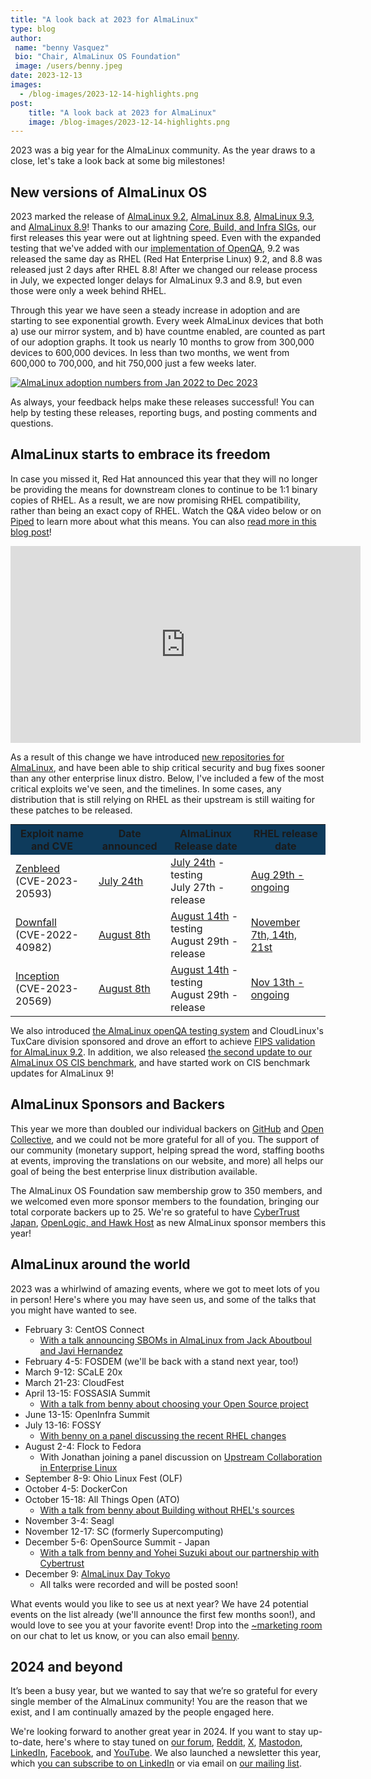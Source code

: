 ```yaml
---
title: "A look back at 2023 for AlmaLinux"
type: blog
author: 
 name: "benny Vasquez"
 bio: "Chair, AlmaLinux OS Foundation"
 image: /users/benny.jpeg
date: 2023-12-13
images:
  - /blog-images/2023-12-14-highlights.png
post: 
    title: "A look back at 2023 for AlmaLinux"
    image: /blog-images/2023-12-14-highlights.png
---
```


2023 was a big year for the AlmaLinux community. As the year draws to a close, let's take a look back at some big milestones!

## New versions of AlmaLinux OS

2023 marked the release of [AlmaLinux 9.2](https://almalinux.org/blog/almalinux-92-now-available/), [AlmaLinux 8.8](https://almalinux.org/blog/almalinux-88-now-available/), [AlmaLinux 9.3](https://almalinux.org/blog/2023-11-13-announcing-93-stable/), and [AlmaLinux 8.9](https://almalinux.org/blog/2023-11-21-announcing-89-stable/)! Thanks to our amazing [Core, Build, and Infra SIGs](https://wiki.almalinux.org/sigs/), our first releases this year were out at lightning speed. Even with the expanded testing that we've added with our [implementation of OpenQA](https://almalinux.org/blog/almalinux-os-brings-openqa-to-rhel/), 9.2 was released the same day as RHEL (Red Hat Enterprise Linux) 9.2, and 8.8 was released just 2 days after RHEL 8.8! After we changed our release process in July, we expected longer delays for AlmaLinux 9.3 and 8.9, but even those were only a week behind RHEL.

Through this year we have seen a steady increase in adoption and are starting to see exponential growth. Every week AlmaLinux devices that both a) use our mirror system, and b) have countme enabled, are counted as part of our adoption graphs. It took us nearly 10 months to grow from 300,000 devices to 600,000 devices. In less than two months, we went from 600,000 to 700,000, and hit 750,000 just a few weeks later.

<a href="https://jonathanspw.fedorapeople.org/alma/2023-12-10/2023-12-10-almalinux_baseos_systems-timeseries-line-variant.png"><img style="max-width:600px;" src="/blog-images/2023-12-10-almalinux_baseos_systems-timeseries-line-variant.png" alt="AlmaLinux adoption numbers from Jan 2022 to Dec 2023"></a>

As always, your feedback helps make these releases successful! You can help by testing these releases, reporting bugs, and posting comments and questions.

## AlmaLinux starts to embrace its freedom

In case you missed it, Red Hat announced this year that they will no longer be providing the means for downstream clones to continue to be 1:1 binary copies of RHEL. As a result, we are now promising RHEL compatibility, rather than being an exact copy of RHEL. Watch the Q&A video below or on [Piped](https://piped.video/watch?v=DNMnajmyLaA) to learn more about what this means. You can also [read more in this blog post](https://almalinux.org/blog/future-of-almalinux/)!

<iframe width="560" height="315" src="https://www.youtube.com/embed/DNMnajmyLaA?si=8zE5H90evplzV8-t" title="YouTube video player" frameborder="0" allow="accelerometer; autoplay; clipboard-write; encrypted-media; gyroscope; picture-in-picture; web-share" allowfullscreen></iframe>

As a result of this change we have introduced [new repositories for AlmaLinux](https://almalinux.org/blog/new-repositories-for-almalinux-os-synergy-and-testing/), and have been able to ship critical security and bug fixes sooner than any other enterprise linux distro. Below, I've included a few of the most critical exploits we've seen, and the timelines. In some cases, any distribution that is still relying on RHEL as their upstream is still waiting for these patches to be released.

<section>
        <table style="margin: auto;">
          <tbody>
            <tr style="background-color: #0e3b5c;">
              <th>Exploit name and CVE</th>
              <th>Date announced</th>
              <th>AlmaLinux Release date</th>
              <th>RHEL release date</th>
            </tr>
			<tr>
				<td><a href="https://lock.cmpxchg8b.com/zenbleed.html">Zenbleed</a> (CVE-2023-20593)</td>
				<td><a href="https://www.openwall.com/lists/oss-security/2023/07/24/1">July 24th</a></td>
				<td><a href="https://almalinux.org/blog/zenbleed-patch-call-for-testing/">July 24th</a> - testing<br>July 27th - release</td>
				<td><a href="https://access.redhat.com/security/cve/CVE-2023-20593">Aug 29th - ongoing</a></td>
			</tr>
			<tr>
				<td><a href="https://downfall.page/">Downfall</a> (CVE-2022-40982)</td>
				<td><a href="https://www.openwall.com/lists/oss-security/2023/08/08/5">August 8th</a></td>
				<td><a href="https://almalinux.org/blog/testers-needed-for-updated-packages-intel-and-amd-cpus-affected/">August 14th</a> - testing<br>August 29th - release</td>
				<td><a href="https://access.redhat.com/security/cve/cve-2022-40982">November 7th, 14th, 21st</a></td>
			</tr>
			<tr>
				<td><a href="https://www.amd.com/en/resources/product-security/bulletin/amd-sb-7005.html">Inception</a> (CVE-2023-20569)</td>
				<td><a href="https://www.openwall.com/lists/oss-security/2023/08/08/4">August 8th</a></td>
				<td><a href="https://almalinux.org/blog/testers-needed-for-updated-packages-intel-and-amd-cpus-affected/">August 14th</a> - testing<br>August 29th - release</td>
				<td><a href="https://access.redhat.com/security/cve/CVE-2023-20569">Nov 13th - ongoing</a></td>
			</tr>
          </tbody>
        </table>
</section>


We also introduced [the AlmaLinux openQA testing system](https://almalinux.org/blog/almalinux-os-brings-openqa-to-rhel/) and CloudLinux's TuxCare division sponsored and drove an effort to achieve [FIPS validation for AlmaLinux 9.2](https://almalinux.org/blog/2023-09-19-fips-validation-for-almalinux/). In addition, we also released [the second update to our AlmaLinux OS CIS benchmark](https://almalinux.org/blog/2023-11-28-cis-benchmarks-update/), and have started work on CIS benchmark updates for AlmaLinux 9!

## AlmaLinux Sponsors and Backers

This year we more than doubled our individual backers on [GitHub](https://github.com/AlmaLinux/) and [Open Collective](https://opencollective.com/almalinux-os-foundation), and we could not be more grateful for all of you. The support of our community (monetary support, helping spread the word, staffing booths at events, improving the translations on our website, and more) all helps our goal of being the best enterprise linux distribution available. 

The AlmaLinux OS Foundation saw membership grow to 350 members, and we welcomed even more sponsor members to the foundation, bringing our total corporate backers up to 25. We're so grateful to have [CyberTrust Japan](https://almalinux.org/blog/cybertrust-joins-almalinux/), [OpenLogic, and Hawk Host](https://almalinux.org/blog/welcoming-openlogic-hawkhost-almalinux-os-foundation/) as new AlmaLinux sponsor members this year!

## AlmaLinux around the world

2023 was a whirlwind of amazing events, where we got to meet lots of you in person! Here's where you may have seen us, and some of the talks that you might have wanted to see.

-   February 3: CentOS Connect 
    -   [With a talk announcing SBOMs in AlmaLinux from Jack Aboutboul and Javi Hernandez](https://youtu.be/TFrImmTPUOc?feature=shared)
-   February 4-5: FOSDEM (we'll be back with a stand next year, too!)
-   March 9-12: SCaLE 20x
-   March 21-23: CloudFest
-   April 13-15: FOSSASIA Summit
    -   [With a talk from benny about choosing your Open Source project](https://youtu.be/S4hMOOErgZg?si=Ev4BiAcJ2XgDD_ix)
-   June 13-15: OpenInfra Summit
-   July 13-16: FOSSY
	-   [With benny on a panel discussing the recent RHEL changes](https://youtu.be/PFMPjt_RgXA?si=0HS5gUxZ--NeK8UI)
-   August 2-4: Flock to Fedora
	-   With Jonathan joining a panel discussion on [Upstream Collaboration in Enterprise Linux](https://youtu.be/BpX87-eOqyc?si=U5ToNuM481wa1Eip)
-   September 8-9: Ohio Linux Fest (OLF)
-   October 4-5: DockerCon
-   October 15-18: All Things Open (ATO)
	-   [With a talk from benny about Building without RHEL's sources](https://youtu.be/Jjda39dlu7I?si=Szgwwtav1GjJR_Pd)
-   November 3-4: Seagl
-   November 12-17: SC (formerly Supercomputing)
-   December 5-6: OpenSource Summit - Japan
	-   [With a talk from benny and Yohei Suzuki about our partnership with Cybertrust](https://www.youtube.com/watch?v=cbELig5qTPE&t=1s)
-   December 9: [AlmaLinux Day Tokyo](https://almalinux.org/blog/2023-11-13-announcing-aldt/)
	-   All talks were recorded and will be posted soon!

What events would you like to see us at next year? We have 24 potential events on the list already (we'll announce the first few months soon!), and would love to see you at your favorite event! Drop into the [~marketing room](https://chat.almalinux.org/almalinux/channels/marketing) on our chat to let us know, or you can also email [benny](mailto:benny@almalinux.org).

## 2024 and beyond

It’s been a busy year, but we wanted to say that we’re so grateful for every single member of the AlmaLinux community! You are the reason that we exist, and I am continually amazed by the people engaged here. 

We're looking forward to another great year in 2024. If you want to stay up-to-date, here's where to stay tuned on [our forum](https://almalinux.discourse.group/), [Reddit](https://www.reddit.com/r/AlmaLinux/), [X](https://twitter.com/AlmaLinux), [Mastodon](https://fosstodon.org/@almalinux/), [LinkedIn](https://www.linkedin.com/company/80320905/), [Facebook](https://www.facebook.com/AlmaLinux), and [YouTube](https://www.youtube.com/channel/UCt9lpkqUPp1FUEi9uqVlPQA). We also launched a newsletter this year, which [you can subscribe to on LinkedIn](https://www.linkedin.com/newsletters/almalinux-news-7123058222835376128/) or via email on [our mailing list](https://lists.almalinux.org/postorius/lists/newsletters.lists.almalinux.org/).
